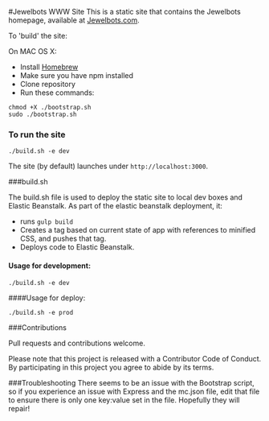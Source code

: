#Jewelbots WWW Site
This is a static site that contains the Jewelbots homepage, available at [Jewelbots.com](http://jewelbots.com).

To 'build' the site:

On MAC OS X:
  - Install [Homebrew](http://brew.sh/)
  - Make sure you have npm installed
  - Clone repository
  - Run these commands:

`chmod +X ./bootstrap.sh`  
`sudo ./bootstrap.sh`

### To run the site

`./build.sh -e dev`

The site (by default) launches under `http://localhost:3000`.


###build.sh

The build.sh file is used to deploy the static site to local dev boxes and Elastic Beanstalk. As part of the elastic beanstalk deployment, it:
 - runs `gulp build`
 - Creates a tag based on current state of app with references to minified CSS, and pushes that tag.
 - Deploys code to Elastic Beanstalk.

#### Usage for development:

`./build.sh -e dev`

####Usage for deploy:

`./build.sh -e prod`

###Contributions

Pull requests and contributions welcome.

Please note that this project is released with a Contributor Code of Conduct. By participating in this project you agree to abide by its terms.

###Troubleshooting
There seems to be an issue with the Bootstrap script, so if you experience an issue with Express and the mc.json file, edit that file to ensure there is only one key:value set in the file. Hopefully they will repair! 


